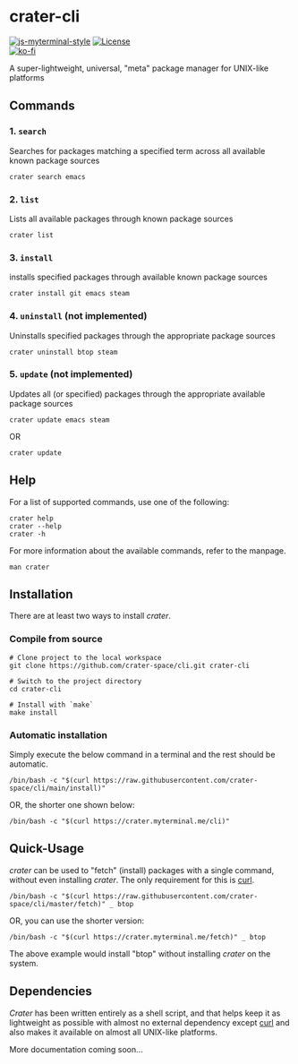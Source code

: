 # crater-cli

[![js-myterminal-style](https://img.shields.io/badge/code%20style-myterminal-blue.svg)](https://www.npmjs.com/package/eslint-config-myterminal)
[![License](https://img.shields.io/github/license/crater-space/cli.svg)](https://opensource.org/licenses/MIT)  
[![ko-fi](https://ko-fi.com/img/githubbutton_sm.svg)](https://ko-fi.com/Y8Y5E5GL7)

A super-lightweight, universal, "meta" package manager for UNIX-like platforms

## Commands

### 1. `search`

Searches for packages matching a specified term across all available known package sources

    crater search emacs

### 2. `list`

Lists all available packages through known package sources

    crater list

### 3. `install`

installs specified packages through available known package sources

    crater install git emacs steam

### 4. `uninstall` (not implemented)

Uninstalls specified packages through the appropriate package sources

    crater uninstall btop steam

### 5. `update` (not implemented)

Updates all (or specified) packages through the appropriate available package sources

    crater update emacs steam

OR

    crater update

## Help

For a list of supported commands, use one of the following:

    crater help
    crater --help
    crater -h

For more information about the available commands, refer to the manpage.

    man crater

## Installation

There are at least two ways to install *crater*.

### Compile from source

    # Clone project to the local workspace
    git clone https://github.com/crater-space/cli.git crater-cli

    # Switch to the project directory
    cd crater-cli

    # Install with `make`
    make install

### Automatic installation

Simply execute the below command in a terminal and the rest should be automatic.

    /bin/bash -c "$(curl https://raw.githubusercontent.com/crater-space/cli/main/install)"

OR, the shorter one shown below:

    /bin/bash -c "$(curl https://crater.myterminal.me/cli)"

## Quick-Usage

*crater* can be used to "fetch" (install) packages with a single command, without even installing *crater*. The only requirement for this is [curl](https://curl.se).

    /bin/bash -c "$(curl https://raw.githubusercontent.com/crater-space/cli/master/fetch)" _ btop

OR, you can use the shorter version:

    /bin/bash -c "$(curl https://crater.myterminal.me/fetch)" _ btop

The above example would install "btop" without installing *crater* on the system.


## Dependencies

*Crater* has been written entirely as a shell script, and that helps keep it as lightweight as possible with almost no external dependency except [curl](https://curl.se) and also makes it available on almost all UNIX-like platforms.

More documentation coming soon...
